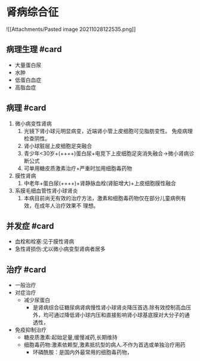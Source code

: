 # 肾病综合征
![[Attachments/Pasted image 20211028122535.png]]

## 病理生理 #card 
- 大量蛋白尿
- 水肿
- 低蛋白血症
- 高脂血症

## 病理 #card 
1. 微小病变性肾病
	1. 光镜下肾小球元明显病变，近端肾小管上皮细胞可见脂肪变性。 免疫病理 检查阴性。
	2. 肾小球脏层上皮细胞足突融合
	3. 青少年<30岁+(++++)蛋白尿+电竞下上皮细胞足突消失融合->微小肾病诊断公式
	4. 可单用糖皮质激素治疗+严重时加用细胞毒药物
2. 膜性肾病
	1. 中老年+蛋白尿(++++)+肾静脉血栓(肾脏增大)+上皮细胞膜性融合
3. 系膜毛细血管性肾小球肾炎
	1. 本病目前尚无有效的治疗方法，激素和细胞毒药物仅在部分儿童病例有效，在成年人治疗效果不 理想。

## 并发症 #card 
- 血栓和栓塞:见于膜性肾病
- 急性肾损伤:尤以微小病变型肾病者居多

## 治疗 #card 
- 一般治疗
- 对症治疗
	- 减少尿蛋白
		- 是肾病综合征糖尿病肾病慢性肾小球肾炎降压首选.除有效控制高血压外，均可通过降低肾小球内压和直接影响肾小球基底膜对大分子的通透性，
- 免疫抑制治疗
	- 糖皮质激素:起始足量,缓慢减药,长期维持
	- 细胞毒药物:激素依赖型,激素抵抗型的病人.不作为首选或单独治疗用药
		- 环磷酰胺：是国内外最常用的细胞毒药物，

